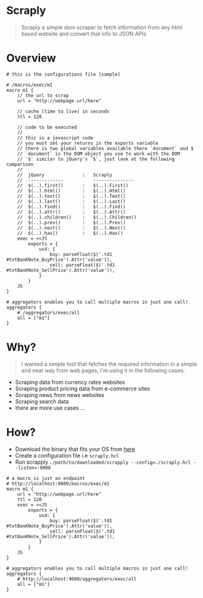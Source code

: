 Scraply
========
> Scraply a simple dom scraper to fetch information from any html based website and convert that info to JSON APIs

Overview
=======
```hcl
# this is the configurations file [sample]

# /macros/exec/m1
macro m1 {
    // the url to scrap
    url = "http://webpage.url/here"

    // cache [time to live] in seconds
    ttl = 120

    // code to be executed
    //
    // this is a javascript code
    // you must set your returns in the exports variable
    // there is two global variables available there `document` and $
    // `document` is the DOM object you use to work with the DOM
    // `$` similar to jQuery's `$`, just look at the following comparison
    //
    //  jQuery              :   Scraply
    //  -------------           ---------------
    //  $(..).first()       :   $(..).First()
    //  $(..).html()        :   $(..).Html()
    //  $(..).text()        :   $(..).Text()
    //  $(..).last()        :   $(..).Last()
    //  $(..).find()        :   $(..).Find()
    //  $(..).attr()        :   $(..).Attr()
    //  $(..).children()    :   $(..).Children()
    //  $(..).prev()        :   $(..).Prev()
    //  $(..).next()        :   $(..).Next()
    //  $(..).has()         :   $(..).Has()
    exec = <<JS
        exports = {
            usd: {
                buy: parseFloat($('.td1 #txtBanKNote_BuyPrice').Attr('value')),
                sell: parseFloat($('.td1 #txtBanKNote_SellPrice').Attr('value')),
            }
        }
    JS
}

# aggregators enables you to call multiple macros in just one call!
aggregators {
    # /aggregators/exec/all
    all = ["m1"]
}
```

Why?
====
> I wanted a simple tool that fetches the required information in a simple and neat way from web pages, I'm using it in the following cases:

- Scraping data from currency rates websites
- Scraping product pricing data from e-commerce sites
- Scraping news from news websites
- Scraping search data
- there are more use cases ...

How?
====
- Download the binary that fits your OS from [here](https://github.com/alash3al/scraply/releases)
- Create a configuration file i.e `scraply.hcl`
- Run scrapply `./path/to/downloaded/scrapply --config=./scraply.hcl --listen=:9080`

```hcl
# a macro is just an endpoint
# http://localhost:9080/macros/exec/m1
macro m1 {
    url = "http://webpage.url/here"
    ttl = 120
    exec = <<JS
        exports = {
            usd: {
                buy: parseFloat($('.td1 #txtBanKNote_BuyPrice').Attr('value')),
                sell: parseFloat($('.td1 #txtBanKNote_SellPrice').Attr('value')),
            }
        }
    JS
}

# aggregators enables you to call multiple macros in just one call!
aggregators {
    # http://localhost:9080/aggregators/exec/all
    all = ["m1"]
}
```
